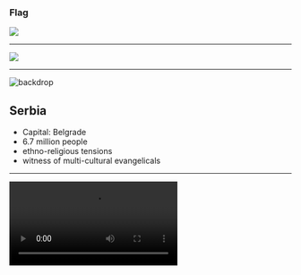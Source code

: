 ### Flag

![](https://upload.wikimedia.org/wikipedia/commons/f/ff/Flag_of_Serbia.svg)

---

![](https://upload.wikimedia.org/wikipedia/commons/e/e8/Serbia_%28orthographic_projection%29.svg)

---

![backdrop](https://res.cloudinary.com/kiekies/image/upload/v1675017664/prayer/limiejqsp085qriyepq2.jpg)

## Serbia

- Capital: Belgrade
- 6.7 million people
- ethno-religious tensions
- witness of multi-cultural evangelicals

---

![](https://storage.cloud.google.com/prayer-videos/country/serbia.mp4)
